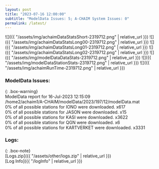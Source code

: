 ```yaml
---
layout: post
title: "2023-07-16 12:00:00"
subtitle: "ModelData Issues: 5; A-CHAIM System Issues: 0"
permalink: /latest/
---
```


![]({{ "/assets/img/achaimDataStatsShort-2319712.png" | relative_url }})
![]({{ "/assets/img/achaimDataStatsLong00-2319712.png" | relative_url }})
![]({{ "/assets/img/achaimDataStatsLong01-2319712.png" | relative_url }})
![]({{ "/assets/img/achaimDataStatsLong02-2319712.png" | relative_url }})
![]({{ "/assets/img/modelDataDataStats-2319712.png" | relative_url }})
![]({{ "/assets/img/modelDataStationStats-2319712.png" | relative_url }})
![]({{ "/assets/img/achaimRunTime-2319712.png" | relative_url }})


### ModelData Issues:  
  
{: .box-warning}  
 ModelData report for 16-Jul-2023 12:15:09   
 /home2/achaim1/A-CHAIM/modelData/2023/197/12/modelData.mat   
 0% of all possible stations for IONO were downloaded. x617   
 0% of all possible stations for JASON were downloaded. x15   
 0% of all possible stations for KASI were downloaded. x3622   
 0% of all possible stations for QGN were downloaded. x6   
 0% of all possible stations for KARTVERKET were downloaded. x3331   
  


### Logs:  
  
{: .box-note}  
[Logs.zip]({{ "/assets/other/logs.zip" | relative_url }})  
[Log Info]({{ "/logInfo" | relative_url }})  
